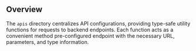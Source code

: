 ## Overview

The `apis` directory centralizes API configurations, providing type-safe utility functions for requests to backend endpoints. Each function acts as a convenient method pre-configured endpoint with the necessary URL, parameters, and type information.
